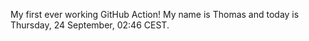 My first ever working GitHub Action!
My name is Thomas and today is Thursday, 24 September, 02:46 CEST. 
